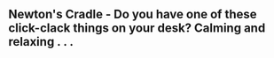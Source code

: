 ## Newton's Cradle - Do you have one of these click-clack things on your desk?  Calming and relaxing . . .